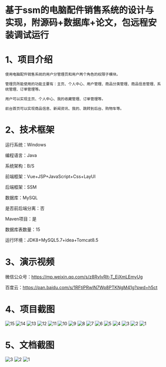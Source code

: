 
# 基于ssm的电脑配件销售系统的设计与实现，附源码+数据库+论文，包远程安装调试运行
# 1、项目介绍

	使用电脑配件销售系统的用户分管理员和用户两个角色的权限子模块。

	管理员所能使用的功能主要有：主页、个人中心、用户管理、商品分类管理、商品信息管理、系统管理、订单管理等。

	用户可以实现主页、个人中心、我的收藏管理、订单管理等。

	前台首页可以实现商品信息、新闻资讯、我的、跳转到后台、购物车等。


# 2、技术框架

运行系统：Windows

编程语言：Java

系统架构：B/S

前端框架：Vue+JSP+JavaScript+Css+LayUI

后端框架：SSM

数据库：MySQL

是否前后端分离：否

Maven项目：是

数据库表数量：15

运行环境：JDK8+MySQL5.7+idea+Tomcat8.5

# 3、演示视频

微信公众号：https://mp.weixin.qq.com/s/z8RvIvRlt-T_EjXmLEmyUg 

百度云：https://pan.baidu.com/s/1RFtiPRwIN7Wp8PTKNgM41g?pwd=h5ct 

# 4、项目截图 
![15](https://github.com/javabscode/picx-images-hosting/raw/master/基于ssm的电脑配件销售系统的设计与实现-附源码+数据库+论文-包远程安装调试运行-项目截图/15.webp)
![14](https://github.com/javabscode/picx-images-hosting/raw/master/基于ssm的电脑配件销售系统的设计与实现-附源码+数据库+论文-包远程安装调试运行-项目截图/14.webp)
![13](https://github.com/javabscode/picx-images-hosting/raw/master/基于ssm的电脑配件销售系统的设计与实现-附源码+数据库+论文-包远程安装调试运行-项目截图/13.webp)
![12](https://github.com/javabscode/picx-images-hosting/raw/master/基于ssm的电脑配件销售系统的设计与实现-附源码+数据库+论文-包远程安装调试运行-项目截图/12.webp)
![11](https://github.com/javabscode/picx-images-hosting/raw/master/基于ssm的电脑配件销售系统的设计与实现-附源码+数据库+论文-包远程安装调试运行-项目截图/11.webp)
![10](https://github.com/javabscode/picx-images-hosting/raw/master/基于ssm的电脑配件销售系统的设计与实现-附源码+数据库+论文-包远程安装调试运行-项目截图/10.webp)
![9](https://github.com/javabscode/picx-images-hosting/raw/master/基于ssm的电脑配件销售系统的设计与实现-附源码+数据库+论文-包远程安装调试运行-项目截图/9.webp)
![8](https://github.com/javabscode/picx-images-hosting/raw/master/基于ssm的电脑配件销售系统的设计与实现-附源码+数据库+论文-包远程安装调试运行-项目截图/8.webp)
![7](https://github.com/javabscode/picx-images-hosting/raw/master/基于ssm的电脑配件销售系统的设计与实现-附源码+数据库+论文-包远程安装调试运行-项目截图/7.webp)
![6](https://github.com/javabscode/picx-images-hosting/raw/master/基于ssm的电脑配件销售系统的设计与实现-附源码+数据库+论文-包远程安装调试运行-项目截图/6.webp)
![5](https://github.com/javabscode/picx-images-hosting/raw/master/基于ssm的电脑配件销售系统的设计与实现-附源码+数据库+论文-包远程安装调试运行-项目截图/5.webp)
![4](https://github.com/javabscode/picx-images-hosting/raw/master/基于ssm的电脑配件销售系统的设计与实现-附源码+数据库+论文-包远程安装调试运行-项目截图/4.webp)
![3](https://github.com/javabscode/picx-images-hosting/raw/master/基于ssm的电脑配件销售系统的设计与实现-附源码+数据库+论文-包远程安装调试运行-项目截图/3.webp)
![2](https://github.com/javabscode/picx-images-hosting/raw/master/基于ssm的电脑配件销售系统的设计与实现-附源码+数据库+论文-包远程安装调试运行-项目截图/2.webp)
![1](https://github.com/javabscode/picx-images-hosting/raw/master/基于ssm的电脑配件销售系统的设计与实现-附源码+数据库+论文-包远程安装调试运行-项目截图/1.webp)

# 5、文档截图
![3](https://github.com/javabscode/picx-images-hosting/raw/master/基于ssm的电脑配件销售系统的设计与实现-附源码+数据库+论文-包远程安装调试运行-文档截图/3.webp)
![2](https://github.com/javabscode/picx-images-hosting/raw/master/基于ssm的电脑配件销售系统的设计与实现-附源码+数据库+论文-包远程安装调试运行-文档截图/2.webp)
![1](https://github.com/javabscode/picx-images-hosting/raw/master/基于ssm的电脑配件销售系统的设计与实现-附源码+数据库+论文-包远程安装调试运行-文档截图/1.webp)
